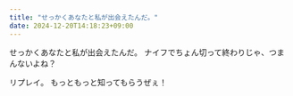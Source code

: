 ```yaml
---
title: "せっかくあなたと私が出会えたんだ。"
date: 2024-12-20T14:18:23+09:00
---
```

せっかくあなたと私が出会えたんだ。
ナイフでちょん切って終わりじゃ、つまんないよね？

リプレイ。
もっともっと知ってもらうぜぇ！
